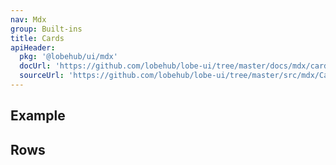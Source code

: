 ```yaml
---
nav: Mdx
group: Built-ins
title: Cards
apiHeader:
  pkg: '@lobehub/ui/mdx'
  docUrl: 'https://github.com/lobehub/lobe-ui/tree/master/docs/mdx/cards.md'
  sourceUrl: 'https://github.com/lobehub/lobe-ui/tree/master/src/mdx/Cards/index.tsx'
---
```


## Example

<code src="./demos/cards.tsx" ></code>

## Rows

<code src="./demos/cards-rows.tsx" ></code>
